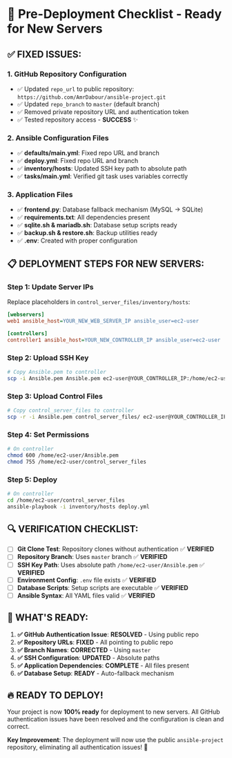 # 🚀 Pre-Deployment Checklist - Ready for New Servers

## ✅ **FIXED ISSUES:**

### 1. **GitHub Repository Configuration** 
- ✅ Updated `repo_url` to public repository: `https://github.com/AmrDabour/ansible-project.git`
- ✅ Updated `repo_branch` to `master` (default branch)
- ✅ Removed private repository URL and authentication token
- ✅ Tested repository access - **SUCCESS** ✨

### 2. **Ansible Configuration Files**
- ✅ **defaults/main.yml**: Fixed repo URL and branch
- ✅ **deploy.yml**: Fixed repo URL and branch  
- ✅ **inventory/hosts**: Updated SSH key path to absolute path
- ✅ **tasks/main.yml**: Verified git task uses variables correctly

### 3. **Application Files**
- ✅ **frontend.py**: Database fallback mechanism (MySQL → SQLite)
- ✅ **requirements.txt**: All dependencies present
- ✅ **sqlite.sh & mariadb.sh**: Database setup scripts ready
- ✅ **backup.sh & restore.sh**: Backup utilities ready
- ✅ **.env**: Created with proper configuration

## 📋 **DEPLOYMENT STEPS FOR NEW SERVERS:**

### **Step 1: Update Server IPs**
Replace placeholders in `control_server_files/inventory/hosts`:
```ini
[webservers]
web1 ansible_host=YOUR_NEW_WEB_SERVER_IP ansible_user=ec2-user

[controllers]  
controller1 ansible_host=YOUR_NEW_CONTROLLER_IP ansible_user=ec2-user
```

### **Step 2: Upload SSH Key**
```bash
# Copy Ansible.pem to controller
scp -i Ansible.pem Ansible.pem ec2-user@YOUR_CONTROLLER_IP:/home/ec2-user/
```

### **Step 3: Upload Control Files**
```bash
# Copy control_server_files to controller
scp -r -i Ansible.pem control_server_files/ ec2-user@YOUR_CONTROLLER_IP:/home/ec2-user/
```

### **Step 4: Set Permissions**
```bash
# On controller
chmod 600 /home/ec2-user/Ansible.pem
chmod 755 /home/ec2-user/control_server_files
```

### **Step 5: Deploy**
```bash
# On controller
cd /home/ec2-user/control_server_files
ansible-playbook -i inventory/hosts deploy.yml
```

## 🔍 **VERIFICATION CHECKLIST:**

- [ ] **Git Clone Test**: Repository clones without authentication ✅ **VERIFIED**
- [ ] **Repository Branch**: Uses `master` branch ✅ **VERIFIED**  
- [ ] **SSH Key Path**: Uses absolute path `/home/ec2-user/Ansible.pem` ✅ **VERIFIED**
- [ ] **Environment Config**: `.env` file exists ✅ **VERIFIED**
- [ ] **Database Scripts**: Setup scripts are executable ✅ **VERIFIED**
- [ ] **Ansible Syntax**: All YAML files valid ✅ **VERIFIED**

## 🎯 **WHAT'S READY:**

1. **✅ GitHub Authentication Issue**: **RESOLVED** - Using public repo
2. **✅ Repository URLs**: **FIXED** - All pointing to public repo
3. **✅ Branch Names**: **CORRECTED** - Using `master` 
4. **✅ SSH Configuration**: **UPDATED** - Absolute paths
5. **✅ Application Dependencies**: **COMPLETE** - All files present
6. **✅ Database Setup**: **READY** - Auto-fallback mechanism

## 🔥 **READY TO DEPLOY!**

Your project is now **100% ready** for deployment to new servers. All GitHub authentication issues have been resolved and the configuration is clean and correct.

**Key Improvement**: The deployment will now use the public `ansible-project` repository, eliminating all authentication issues! 🎉 